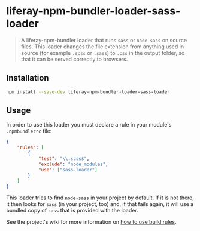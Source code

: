 # liferay-npm-bundler-loader-sass-loader

> A liferay-npm-bundler loader that runs `sass` or `node-sass` on source files.
> This loader changes the file extension from anything used in source (for
> example `.scss` or `.sass`) to `.css` in the output folder, so that it can be
> served correctly to browsers.

## Installation

```sh
npm install --save-dev liferay-npm-bundler-loader-sass-loader
```

## Usage

In order to use this loader you must declare a rule in your module's `.npmbundlerrc` file:

```json
{
	"rules": [
		{
			"test": "\\.scss$",
			"exclude": "node_modules",
			"use": ["sass-loader"]
		}
	]
}
```

This loader tries to find `node-sass` in your project by default. If it is not
there, it then looks for `sass` (in your project, too) and, if that fails again,
it will use a bundled copy of `sass` that is provided with the loader.

See the project's wiki for more information on
[how to use build rules](https://github.com/liferay/liferay-js-toolkit/wiki/How-to-use-build-rules).
